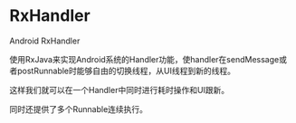 # RxHandler
Android RxHandler

使用RxJava来实现Android系统的Handler功能，使handler在sendMessage或者postRunnable时能够自由的切换线程，从UI线程到新的线程。

这样我们就可以在一个Handler中同时进行耗时操作和UI跟新。

同时还提供了多个Runnable连续执行。
